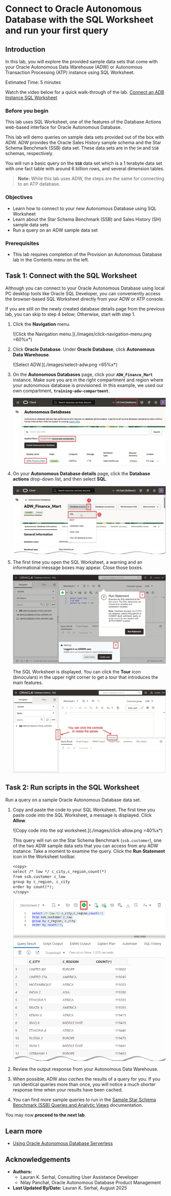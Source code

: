 # Connect to Oracle Autonomous Database with the SQL Worksheet and run your first query

## Introduction

In this lab, you will explore the provided sample data sets that come with your Oracle Autonomous Data Warehouse (ADW) or Autonomous Transaction Processing (ATP) instance using SQL Worksheet.

Estimated Time: 5 minutes

Watch the video below for a quick walk-through of the lab.
[Connect an ADB Instance SQL Worksheet](videohub:1_28r1706y)

### Before you begin

This lab uses SQL Worksheet, one of the features of the Database Actions web-based interface for Oracle Autonomous Database.

This lab will demo queries on sample data sets provided out of the box with ADW. ADW provides the Oracle Sales History sample schema and the Star Schema Benchmark (SSB) data set. These data sets are in the `SH` and `SSB` schemas, respectively.

You will run a basic query on the **`SSB`** data set which is a 1 terabyte data set with one fact table with around 6 billion rows, and several dimension tables.

>**Note:** While this lab uses ADW, the steps are the same for connecting to an ATP database.

### Objectives

- Learn how to connect to your new Autonomous Database using SQL Worksheet
- Learn about the Star Schema Benchmark (SSB) and Sales History (SH) sample data sets
- Run a query on an ADW sample data set

### Prerequisites

- This lab requires completion of the Provision an Autonomous Database lab in the Contents menu on the left.

## Task 1: Connect with the SQL Worksheet

Although you can connect to your Oracle Autonomous Database using local PC desktop tools like Oracle SQL Developer, you can conveniently access the browser-based SQL Worksheet directly from your ADW or ATP console.

If you are still on the newly created database details page from the previous lab, you can skip to step 4 below; Otherwise, start with step 1.

1. Click the **Navigation** menu.

    ![Click the Navigation menu.](./images/click-navigation-menu.png =60%x*)

2. Click **Oracle Database**. Under **Oracle Database**, click **Autonomous Data Warehouse**.

    ![Select ADW.](./images/select-adw.png =65%x*)

3. On the **Autonomous Databases** page, click your **`ADW_Finance_Mart`** instance. Make sure you are in the right compartment and region where your autonomous database is provisioned. In this example, we used our own compartment, **`training-adw-compartment`**.

    ![Click ADW instance.](./images/click-adw-instance.png " ")

4. On your **Autonomous Database details** page, click the **Database actions** drop-down list, and then select **SQL**.

    ![Click SQL from Database actions drop-down list.](images/click-sql.png " ")

5. The first time you open the SQL Worksheet, a warning and an informational  message boxes may appear. Close those boxes.

    ![SQL Worksheet with informational boxes.](./images/informational-boxes.png " ")

    The SQL Worksheet is displayed. You can click the **Tour** icon (binoculars) in the upper right corner to get a tour that introduces the main features.

    ![The SQL Worksheet is displayed.](./images/sql-worksheet.png " ")

## Task 2: Run scripts in the SQL Worksheet

Run a query on a sample Oracle Autonomous Database data set.

1. Copy and paste the code to your SQL Worksheet. The first time you paste code into the SQL Worksheet, a message is displayed. Click **Allow**.

    ![Copy code into the sql worksheet.](./images/click-allow.png =40%x*)

    This query will run on the Star Schema Benchmark (`ssb.customer`), one of the two ADW sample data sets that you can access from any ADW instance. Take a moment to examine the query. Click the **Run Statement** icon in the Worksheet toolbar.

    ```
    <copy>
    select /* low */ c_city,c_region,count(*)
    from ssb.customer c_low
    group by c_region, c_city
    order by count(*);
    </copy>
    ```

    ![Paste the code and click Run Script.](./images/ssb-query-low-results-sql-worksheet.png " ")

2. Review the output response from your Autonomous Data Warehouse.

3. When possible, ADW also *caches* the results of a query for you. If you run identical queries more than once, you will notice a much shorter response time when your results have been cached.

4. You can find more sample queries to run in the [Sample Star Schema Benchmark (SSB) Queries and Analytic Views](https://docs.oracle.com/en/cloud/paas/autonomous-data-warehouse-cloud/user/sample-queries.html) documentation.

You may now **proceed to the next lab**.

## Learn more

* [Using Oracle Autonomous Database Serverless](https://docs.oracle.com/en/cloud/paas/autonomous-database/serverless/adbsb/index.html)

## **Acknowledgements**

- **Authors:**
    * Lauran K. Serhal, Consulting User Assistance Developer
    * Nilay Panchal, Oracle Autonomous Database Product Management
- **Last Updated By/Date:** Lauran K. Serhal, August 2025
